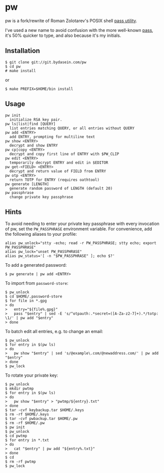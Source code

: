 pw
==

pw is a fork/rewrite of Roman Zolotarev's POSIX shell [pass utility][1].

I've used a new name to avoid confusion with the more well-known
[pass][2], it's 50% quicker to type, and also because it's my initials.

Installation
------------

	$ git clone git://git.bydasein.com/pw
	$ cd pw
	# make install

or

	$ make PREFIX=$HOME/bin install

Usage
-----

	pw init
	  initialize RSA key pair.
	pw ls|list|find [QUERY]
	  list entries matching QUERY, or all entries without QUERY
	pw add <ENTRY>
	  add ENTRY, prompting for multiline text
	pw show <ENTRY>
	  decrypt and show ENTRY
	pw cp|copy <ENTRY>
	  decrypt and copy first line of ENTRY with $PW_CLIP
	pw edit <ENTRY>
	  temporarily decrypt ENTRY and edit in $EDITOR
	pw get-<FIELD> <ENTRY>
	  decrypt and return value of FIELD from ENTRY
	pw otp <ENTRY>
	  return TOTP for ENTRY (requires oathtool)
	pw generate [LENGTH]
	  generate random password of LENGTH (default 20)
	pw passphrase
	  change private key passphrase

Hints
-----

To avoid needing to enter your private key passphrase with every
invocation of pw, set the `PW_PASSPHRASE` environment variable. For
convenience, add the following aliases to your profile:

	alias pw_unlock="stty -echo; read -r PW_PASSPHRASE; stty echo; export PW_PASSPHRASE"
	alias pw_lock="unset PW_PASSPHRASE"
	alias pw_status='[ -n "$PW_PASSPHRASE" ]; echo $?'

To add a generated password:

	$ pw generate | pw add <ENTRY>

To import from `password-store`:

	$ pw_unlock
	$ cd $HOME/.password-store
	$ for file in *.gpg
	> do
	>	entry="${file%.gpg}"
	>	pass "$entry" | sed -E 's/^otpauth:.*secret=([A-Za-z2-7]+).*/totp: \1/' | pw add "$entry"
	> done

To batch edit all entries, e.g. to change an email:

	$ pw_unlock
	$ for entry in $(pw ls)
	> do
	>	pw show "$entry" | sed 's/@example\.com/@newaddress.com/' | pw add "$entry"
	> done
	$ pw_lock

To rotate your private key:

	$ pw_unlock
	$ mkdir pwtmp
	$ for entry in $(pw ls)
	> do
	>	pw show "$entry" > "pwtmp/${entry}.txt"
	> done
	$ tar -cvf keybackup.tar $HOME/.keys
	$ rm -rf $HOME/.keys
	$ tar -cvf pwbackup.tar $HOME/.pw
	$ rm -rf $HOME/.pw
	$ pw init
	$ pw_unlock
	$ cd pwtmp
	$ for entry in *.txt
	> do
	>	cat "$entry" | pw add "${entry%.txt}"
	> done
	$ cd
	$ rm -rf pwtmp
	$ pw_lock

[1]: https://www.romanzolotarev.com/pass.html
[2]: https://www.passwordstore.org
